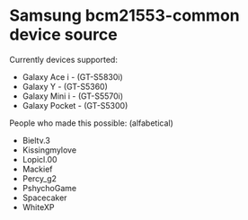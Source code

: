 Samsung bcm21553-common device source
=====================================

Currently devices supported:

  * Galaxy Ace i - (GT-S5830i)
  * Galaxy Y - (GT-S5360)
  * Galaxy Mini i - (GT-S5570i)
  * Galaxy Pocket - (GT-S5300)

People who made this possible: (alfabetical) 

  * Bieltv.3
  * Kissingmylove
  * Lopicl.00
  * Mackief
  * Percy_g2
  * PshychoGame
  * Spacecaker
  * WhiteXP
